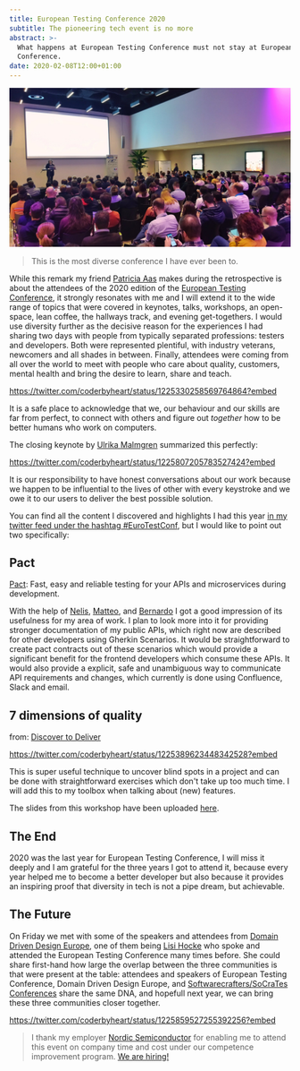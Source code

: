 ```yaml
---
title: European Testing Conference 2020
subtitle: The pioneering tech event is no more
abstract: >-
  What happens at European Testing Conference must not stay at European Testing
  Conference.
date: 2020-02-08T12:00+01:00
---
```


![European Testing Conference 2020](../media/european-testing-conference-2020.jpeg)

> This is the most diverse conference I have ever been to.

While this remark my friend [Patricia Aas](https://patricia.no/) makes during
the retrospective is about the attendees of the 2020 edition of the
[European Testing Conference](https://europeantestingconference.eu/), it
strongly resonates with me and I will extend it to the wide range of topics that
were covered in keynotes, talks, workshops, an open-space, lean coffee, the
hallways track, and evening get-togethers. I would use diversity further as the
decisive reason for the experiences I had sharing two days with people from
typically separated professions: testers and developers. Both were represented
plentiful, with industry veterans, newcomers and all shades in between. Finally,
attendees were coming from all over the world to meet with people who care about
quality, customers, mental health and bring the desire to learn, share and
teach.

<https://twitter.com/coderbyheart/status/1225330258569764864?embed>

It is a safe place to acknowledge that we, our behaviour and our skills are far
from perfect, to connect with others and figure out _together_ how to be better
humans who work on computers.

The closing keynote by [Ulrika Malmgren](https://twitter.com/Ulrikama)
summarized this perfectly:

<https://twitter.com/coderbyheart/status/1225807205783527424?embed>

It is our responsibility to have honest conversations about our work because we
happen to be influential to the lives of other with every keystroke and we owe
it to our users to deliver the best possible solution.

You can find all the content I discovered and highlights I had this year
[in my twitter feed under the hashtag #EuroTestConf](https://twitter.com/search?q=from%3Acoderbyheart%20%23EuroTestConf&src=typed_query&f=live),
but I would like to point out two specifically:

## Pact

[Pact](https://docs.pact.io/): Fast, easy and reliable testing for your APIs and
microservices during development.

With the help of [Nelis](https://twitter.com/nelisboucke),
[Matteo](https://twitter.com/matteo_pierro), and
[Bernardo](https://twitter.com/bernardobridge) I got a good impression of its
usefulness for my area of work. I plan to look more into it for providing
stronger documentation of my public APIs, which right now are described for
other developers using Gherkin Scenarios. It would be straightforward to create
pact contracts out of these scenarios which would provide a significant benefit
for the frontend developers which consume these APIs. It would also provide a
explicit, safe and unambiguous way to communicate API requirements and changes,
which currently is done using Confluence, Slack and email.

## 7 dimensions of quality

from:
[Discover to Deliver](https://www.ebgconsulting.com/blog/a-quick-dip-into-our-new-book-discover-to-deliver-agile-product-planning-analysis/)

<https://twitter.com/coderbyheart/status/1225389623448342528?embed>

This is super useful technique to uncover blind spots in a project and can be
done with straightforward exercises which don't take up too much time. I will
add this to my toolbox when talking about (new) features.

The slides from this workshop have been uploaded
[here](https://www.slideshare.net/janetgregoryca/exploring-features-and-stories-for-shared-understanding-workshop).

## The End

2020 was the last year for European Testing Conference, I will miss it deeply
and I am grateful for the three years I got to attend it, because every year
helped me to become a better developer but also because it provides an inspiring
proof that diversity in tech is not a pipe dream, but achievable.

## The Future

On Friday we met with some of the speakers and attendees from
[Domain Driven Design Europe](https://dddeurope.com/), one of them being
[Lisi Hocke](https://www.lisihocke.com/p/about-me.html) who spoke and attended
the European Testing Conference many times before. She could share first-hand
how large the overlap between the three communities is that were present at the
table: attendees and speakers of European Testing Conference, Domain Driven
Design Europe, and
[Softwarecrafters/SoCraTes Conferences](https://www.softwarecrafters.org/) share
the same DNA, and hopefull next year, we can bring these three communities
closer together.

<https://twitter.com/coderbyheart/status/1225859527255392256?embed>

> I thank my employer [Nordic Semiconductor](https://www.nordicsemi.com/) for
> enabling me to attend this event on company time and cost under our competence
> improvement program.
> [We are hiring!](https://www.nordicsemi.com/About-us/Vacant-Positions)
